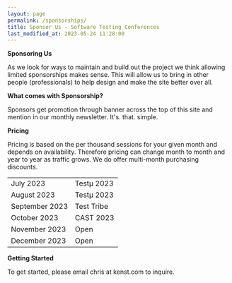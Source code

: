 ```yaml
---
layout: page
permalink: /sponsorships/
title: Sponsor Us - Software Testing Conferences
last_modified_at: 2023-05-24 11:28:00
---
```


**Sponsoring Us**

As we look for ways to maintain and build out the project we think allowing limited sponsorships makes sense. This will
allow us to bring in other people (professionals) to help design and make the site better over all.

**What comes with Sponsorship?**

Sponsors get promotion through banner across the top of this site and mention in our monthly newsletter. It's. that.
simple.

**Pricing**

Pricing is based on the per thousand sessions for your given month and depends on availability. Therefore pricing can
change month to month and year to year as traffic grows. We do offer multi-month purchasing discounts.

<table style="width:50%" align="center">
  <tr>
    <td>July 2023</td>
    <td>Testμ 2023</td>
  </tr>
  <tr>
    <td>August 2023</td>
    <td>Testμ 2023</td>
  </tr>
  <tr>
    <td>September 2023</td>
    <td>Test Tribe</td>
  </tr>
  <tr>
    <td>October 2023</td>
    <td>CAST 2023</td>
  </tr>
  <tr>
    <td>November 2023</td>
    <td>Open</td>
  </tr>
  <tr>
    <td>December 2023</td>
    <td>Open</td>
  </tr>
</table>


**Getting Started**

To get started, please email chris at kenst.com to inquire.